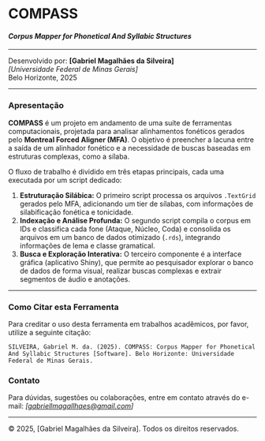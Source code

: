 # COMPASS
#### *Corpus Mapper for Phonetical And Syllabic Structures*
---

Desenvolvido por:
**[Gabriel Magalhães da Silveira]**
<br>*[Universidade Federal de Minas Gerais]*
<br>Belo Horizonte, 2025

---

### Apresentação

**COMPASS** é um projeto em andamento de uma suíte de ferramentas computacionais, projetada para analisar alinhamentos fonéticos gerados pelo **Montreal Forced Aligner (MFA)**. O objetivo é preencher a lacuna entre a saída de um alinhador fonético e a necessidade de buscas baseadas em estruturas complexas, como a sílaba.

O fluxo de trabalho é dividido em três etapas principais, cada uma executada por um script dedicado:

1.  **Estruturação Silábica:** O primeiro script processa os arquivos `.TextGrid` gerados pelo MFA, adicionando um tier de sílabas, com informações de silabificação fonética e tonicidade.
2.  **Indexação e Análise Profunda:** O segundo script compila o corpus em IDs e classifica cada fone (Ataque, Núcleo, Coda) e consolida os arquivos em um banco de dados otimizado (`.rds`), integrando informações de lema e classe gramatical.
3.  **Busca e Exploração Interativa:** O terceiro componente é a interface gráfica (aplicativo Shiny), que permite ao pesquisador explorar o banco de dados de forma visual, realizar buscas complexas e extrair segmentos de áudio e anotações.

---

### Como Citar esta Ferramenta

Para creditar o uso desta ferramenta em trabalhos acadêmicos, por favor, utilize a seguinte citação:

```
SILVEIRA, Gabriel M. da. (2025). COMPASS: Corpus Mapper for Phonetical And Syllabic Structures [Software]. Belo Horizonte: Universidade Federal de Minas Gerais.
```

### Contato

Para dúvidas, sugestões ou colaborações, entre em contato através do e-mail: *[gabriellmagallhaes@gmail.com]*

---
© 2025, [Gabriel Magalhães da Silveira]. Todos os direitos reservados.

